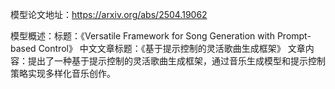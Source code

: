 模型论文地址：https://arxiv.org/abs/2504.19062

模型概述：标题：《Versatile Framework for Song Generation with Prompt-based Control》
中文文章标题：《基于提示控制的灵活歌曲生成框架》
文章内容：提出了一种基于提示控制的灵活歌曲生成框架，通过音乐生成模型和提示控制策略实现多样化音乐创作。
